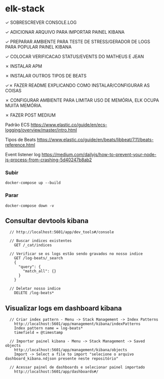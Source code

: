 # elk-stack

✓ SOBRESCREVER CONSOLE.LOG

✓ ADICIONAR ARQUIVO PARA IMPORTAR PAINEL KIBANA

✓ PREPARAR AMBIENTE PARA TESTE DE STRESS/GERADOR DE LOGS PARA POPULAR PAINEL KIBANA

✓ COLOCAR VERIFICACAO STATUS/EVENTS DO MATHEUS E JEAN

✗ INSTALAR APM

✗ INSTALAR OUTROS TIPOS DE BEATS

✓✗ FAZER README EXPLICANDO COMO INSTALAR/CONFIGURAR AS COISAS

✗ CONFIGURAR AMBIENTE PARA LIMITAR USO DE MEMÓRIA, ELK OCUPA MUITA MEMÓRIA.

✗ FAZER POST MEDIUM

Padrão ECS
https://www.elastic.co/guide/en/ecs-logging/overview/master/intro.html

Tipos de Beats 
https://www.elastic.co/guide/en/beats/libbeat/7.11/beats-reference.html

Event listener log
https://medium.com/dailyjs/how-to-prevent-your-node-js-process-from-crashing-5d40247b8ab2


### Subir
```
docker-compose up --build
```

### Parar
```
docker-compose down -v
```

## Consultar devtools kibana
```
  // http://localhost:5601/app/dev_tools#/console

  // Buscar indices existentes
    GET /_cat/indices

  // Verificar se os logs estão sendo gravados no nosso indice
    GET /log-beats/_search
    {
      "query": {
        "match_all": {}
      }
    }

  // Deletar nosso indice
    DELETE /log-beats*
```


## Visualizar logs em dashboard kibana 
```
  // Criar index pattern - Menu -> Stack Management -> Index Patterns
    http://localhost:5601/app/management/kibana/indexPatterns
    Index pattern name = log-beats*
    timefield = @timestamp

  // Importar painel kibana - Menu -> Stack Management -> Saved objects
    http://localhost:5601/app/management/kibana/objects
    Import -> Select a file to import "selecione o arquivo dashboard_kibana.ndjson presente neste repositório"

  // Acessar painel de dashboards e selecionar painel importado
    http://localhost:5601/app/dashboards#/
```
